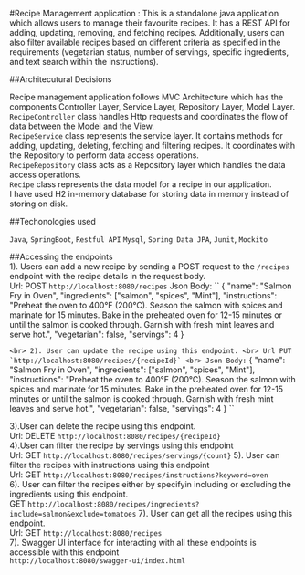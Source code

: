 #Recipe Management application :
This is  a standalone java application which allows users to manage their favourite recipes. It has a REST API for adding, updating, removing, and fetching recipes. Additionally, users can also filter available recipes based on different criteria as specified in the requirements (vegetarian status, number of servings, specific ingredients, and text search within the instructions).

##Architecutural Decisions

Recipe management application follows MVC Architecture which has the components
Controller Layer, Service Layer, Repository Layer, Model Layer. <br> `RecipeController` class handles Http requests and coordinates the flow of data between the Model and the View. <br> `RecipeService` class represents the service layer. It contains methods for adding, updating, deleting, fetching and filtering recipes. It coordinates with the Repository to perform data access operations. <br> `RecipeRepository` class acts as a Repository layer which handles the data access operations. <br> `Recipe` class represents the data model for a recipe in our application. 
<br>I have used H2 in-memory database for storing data in memory instead of storing on disk. 
                                                                                                                                                                                                                                                                                                                                                                                                                                                                                                        
##Techonologies used 

`Java`, `SpringBoot`, `Restful API` `Mysql`, `Spring Data JPA`, `Junit`, `Mockito`                                                                                                                                                                                                                                                                                                                                                                                                                                                                                                     
 
##Accessing the endpoints                                                                                                                                                                                                                                                                                                                                                                                                                                                                                                                                                                                                                                                                                                                                                                                                                                                                                                                                                           
1). Users can add a new recipe by sending a POST request to the `/recipes` endpoint with the recipe details in the request body. 
<br> Url: POST `http://localhost:8080/recipes` Json Body:
`` {
     "name": "Salmon Fry in Oven",
     "ingredients": ["salmon", "spices", "Mint"],
     "instructions": "Preheat the oven to 400°F (200°C). Season the salmon with spices and marinate for 15 minutes. Bake in the preheated oven for 12-15 minutes or until the salmon is cooked through. Garnish with fresh mint leaves and serve hot.",
     "vegetarian": false,
     "servings": 4
   }

 `` <br>
 2). User can update the recipe using this endpoint. <br> Url PUT `http://localhost:8080/recipes/{recipeId}` <br> Json Body: `` {
                                                                                                                                     "name": "Salmon Fry in Oven",
                                                                                                                                     "ingredients": ["salmon", "spices", "Mint"],
                                                                                                                                     "instructions": "Preheat the oven to 400°F (200°C). Season the salmon with spices and marinate for 15 minutes. Bake in the preheated oven for 12-15 minutes or until the salmon is cooked through. Garnish with fresh mint leaves and serve hot.",
                                                                                                                                     "vegetarian": false,
                                                                                                                                     "servings": 4
                                                                                                                                   }
                                                                                                                              ``
                                                                                                                              
 3).User can delete the recipe using this endpoint. <br> Url: DELETE `http://localhost:8080/recipes/{recipeId}`        
 4).User can filter the recipe by servings using this endpoint<br> Url: GET `http://localhost:8080/recipes/servings/{count}` 
 5). User can filter the recipes with instructions using this endpoint <br> Url: GET `http://localhost:8080/recipes/instructions?keyword=oven`                                                                                                                   
 6). User can filter the recipes either by specifyin including or excluding the ingredients using this endpoint. <br>
 GET `http://localhost:8080/recipes/ingredients?include=salmon&exclude=tomatoes`
 7). User can get all the recipes using this endpoint. <br>
 Url: GET `http://localhost:8080/recipes`
 <br>
 7). Swagger UI interface for interacting with all these endpoints is accessible with this endpoint <br>
 `http://localhost:8080/swagger-ui/index.html`
 
                                